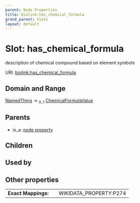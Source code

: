 ```yaml
---
parent: Node Properties
title: biolink:has_chemical_formula
grand_parent: Slots
layout: default
---
```


# Slot: has_chemical_formula


description of chemical compound based on element symbols

URI: [biolink:has_chemical_formula](https://w3id.org/biolink/has_chemical_formula)

## Domain and Range

[NamedThing](NamedThing.md) ->  <sub>0..1</sub> [ChemicalFormulaValue](types/ChemicalFormulaValue.md)

## Parents

 *  is_a: [node property](node_property.md)

## Children


## Used by


## Other properties

|  |  |  |
| --- | --- | --- |
| **Exact Mappings:** | | WIKIDATA_PROPERTY:P274 |

